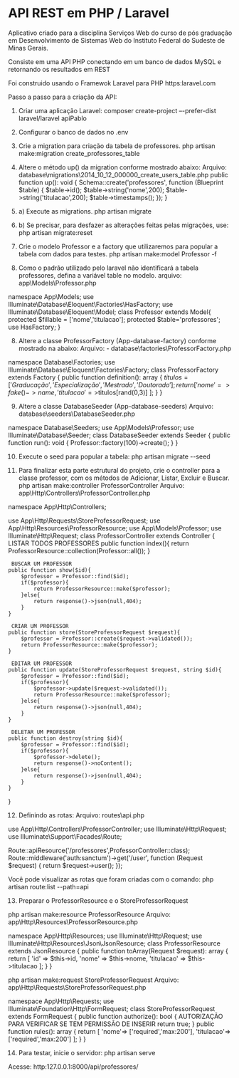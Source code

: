 # API REST em PHP / Laravel

Aplicativo criado para a disciplina Serviços Web do curso de pós graduação em Desenvolvimento de Sistemas Web do Instituto Federal do Sudeste de Minas Gerais.

Consiste em uma API PHP conectando em um banco de dados MySQL e retornando os resultados em REST

Foi construido usando o Framewok Laravel para PHP https:laravel.com


Passo a passo para a criação da API:

1. Criar uma aplicação Laravel:
composer create-project –-prefer-dist laravel/laravel apiPablo

2. Configurar o banco de dados no .env

3. Crie a migration para criação da tabela de professores.
php artisan make:migration create_professores_table

4. Altere o método up() da migration conforme mostrado abaixo:
Arquivo: database\migrations\2014_10_12_000000_create_users_table.php
public function up(): void {
    Schema::create('professores', function (Blueprint $table) {
        $table->id();
        $table->string('nome',200);
        $table->string('titulacao',200);
        $table->timestamps();
    });
}

5. a) Execute as migrations.
php artisan migrate

5. b) Se precisar, para desfazer as alterações feitas pelas migrações, use:
php artisan migrate:reset

6. Crie o modelo Professor e a factory que utilizaremos para popular a tabela com dados para testes.
php artisan make:model Professor -f

7. Como o padrão utilizado pelo laravel não identificará a tabela professores, defina a variável table no modelo.
arquivo: app\Models\Professor.php

namespace App\Models;
use Illuminate\Database\Eloquent\Factories\HasFactory;
use Illuminate\Database\Eloquent\Model;
class Professor extends Model{
    protected $fillable = ['nome','titulacao'];
    protected $table='professores';
    use HasFactory;
}

8. Altere a classe ProfessorFactory (App-database-factory) conforme mostrado na abaixo:
Arquivo: - database\factories\ProfessorFactory.php

namespace Database\Factories;
use Illuminate\Database\Eloquent\Factories\Factory;
class ProfessorFactory extends Factory
{
    public function definition(): array
    {
        $titulos = ['Graducação','Especialização','Mestrado','Doutorado'];
        return [
            'nome'=>fake()->name,
            'titulacao'=>$titulos[rand(0,3)]
        ];
    }
}

9. Altere a classe DatabaseSeeder (App-database-seeders)
Arquivo: database\seeders\DatabaseSeeder.php

namespace Database\Seeders;
use App\Models\Professor;
use Illuminate\Database\Seeder;
class DatabaseSeeder extends Seeder {
    public function run(): void {
        Professor::factory(100)->create();
    }
}

10. Execute o seed para popular a tabela:
php artisan migrate --seed

11. Para finalizar esta parte estrutural do projeto, crie o controller para a classe professor, com os métodos de Adicionar, Listar, Excluir e Buscar.
php artisan make:controller ProfessorController
Arquivo: app\Http\Controllers\ProfessorController.php

namespace App\Http\Controllers;

use App\Http\Requests\StoreProfessorRequest;
use App\Http\Resources\ProfessorResource;
use App\Models\Professor;
use Illuminate\Http\Request;
class ProfessorController extends Controller
{
     LISTAR TODOS PROFESSORES
    public function index(){
        return ProfessorResource::collection(Professor::all());
    }

     BUSCAR UM PROFESSOR
    public function show($id){
        $professor = Professor::find($id);
        if($professor){
            return ProfessorResource::make($professor);
        }else{
            return response()->json(null,404);
        }
    }

     CRIAR UM PROFESSOR
    public function store(StoreProfessorRequest $request){
        $professor = Professor::create($request->validated());
        return ProfessorResource::make($professor);
    }

     EDITAR UM PROFESSOR
    public function update(StoreProfessorRequest $request, string $id){
        $professor = Professor::find($id);
        if($professor){
            $professor->update($request->validated());
            return ProfessorResource::make($professor);
        }else{
            return response()->json(null,404);
        }
    }

     DELETAR UM PROFESSOR
    public function destroy(string $id){
        $professor = Professor::find($id);
        if($professor){
            $professor->delete();
            return response()->noContent();
        }else{
            return response()->json(null,404);
        }
    }
}

12. Definindo as rotas:
Arquivo: routes\api.php

use App\Http\Controllers\ProfessorController;
use Illuminate\Http\Request;
use Illuminate\Support\Facades\Route;

Route::apiResource('/professores',ProfessorController::class);
Route::middleware('auth:sanctum')->get('/user', function (Request $request) {
    return $request->user();
});

Você pode visualizar as rotas que foram criadas com o comando:
php artisan route:list --path=api

13. Preparar o ProfessorResource e o StoreProfessorRequest

php artisan make:resource ProfessorResource
Arquivo: app\Http\Resources\ProfessorResource.php

namespace App\Http\Resources;
use Illuminate\Http\Request;
use Illuminate\Http\Resources\Json\JsonResource;
class ProfessorResource extends JsonResource {
    public function toArray(Request $request): array {
        return [
            'id' => $this->id,
            'nome' => $this->nome,
            'titulacao' => $this->titulacao
        ];
    }
}

php artisan make:request StoreProfessorRequest
Arquivo: app\Http\Requests\StoreProfessorRequest.php

namespace App\Http\Requests;
use Illuminate\Foundation\Http\FormRequest;
class StoreProfessorRequest extends FormRequest {
    public function authorize(): bool {
         AUTORIZAÇÃO PARA VERIFICAR SE TEM PERMISSÃO DE INSERIR
        return true;
    }
    public function rules(): array {
        return [
            'nome'=> ['required','max:200'],
            'titulacao'=>['required','max:200']
        ];
    }
}

14. Para testar, inicie o servidor:
php artisan serve

Acesse: http:127.0.0.1:8000/api/professores/

